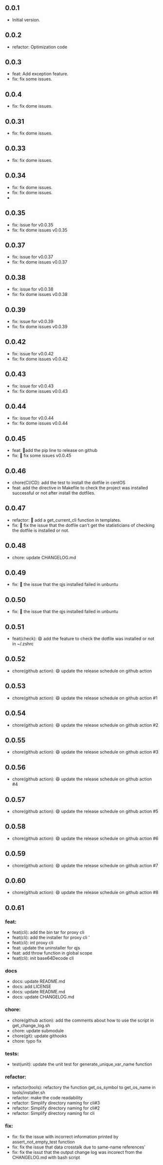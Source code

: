 ## 0.0.1
- Initial version.

## 0.0.2
- refactor: Optimization code

## 0.0.3
- feat: Add exception feature.
- fix: fix some issues.

## 0.0.4 
- fix: fix dome issues.

## 0.0.31
- fix: fix dome issues.

## 0.0.33
- fix: fix dome issues.

## 0.0.34
- fix: fix dome issues.
- fix: fix dome issues.
- 
## 0.0.35
- fix: issue for v0.0.35
- fix: fix dome issues v0.0.35

## 0.0.37
- fix: issue for v0.0.37
- fix: fix dome issues v0.0.37

## 0.0.38
- fix: issue for v0.0.38
- fix: fix dome issues v0.0.38

## 0.0.39
- fix: issue for v0.0.39
- fix: fix dome issues v0.0.39

## 0.0.42
- fix: issue for v0.0.42
- fix: fix dome issues v0.0.42

## 0.0.43
- fix: issue for v0.0.43
- fix: fix dome issues v0.0.43

## 0.0.44
- fix: issue for v0.0.44
- fix: fix dome issues v0.0.44

## 0.0.45
- feat:  🎉add the pip line to release on github
- fix: :bug: fix some issues v0.0.45 

## 0.0.46
- chore(CI/CD):  add the test to install the dotfile in centOS
- feat: add the directive in Makefile to check the project was installed successful or not after install the dotfiles.

## 0.0.47
- refactor:  🎉 add a get_current_cli function in templates.
- fix: :bug: fix the issue that the dotfile can't get the statisticians of checking the dotfile is installed or not.

## 0.0.48
- chore:  update CHANGELOG.md

## 0.0.49
- fix:  :bug: the issue that the qjs installed failed in unbuntu

## 0.0.50
- fix:  :bug: the issue that the qjs installed failed in unbuntu

## 0.0.51
- feat(check):  :smile: add the feature to check the dotfile was installed or not in ~/.zshrc

## 0.0.52
- chore(github action):  :smile: update the release schedule on github action

## 0.0.53
- chore(github action):  :smile: update the release schedule on github action #1

## 0.0.54
- chore(github action):  :smile: update the release schedule on github action #2

## 0.0.55
- chore(github action):  :smile: update the release schedule on github action #3

## 0.0.56
- chore(github action):  :smile: update the release schedule on github action #4

## 0.0.57
- chore(github action):  :smile: update the release schedule on github action #5

## 0.0.58
- chore(github action):  :smile: update the release schedule on github action #6

## 0.0.59
- chore(github action):  :smile: update the release schedule on github action #7

## 0.0.60
- chore(github action):  :smile: update the release schedule on github action #8
 
## 0.0.61

### feat:
- feat(cli): add the bin tar for proxy cli
- feat(cli): add the installer for proxy cli '
- feat(cli): int proxy cli
- feat: update the uninstaller for qjs
- feat: add throw function in global scope
- feat(cli): init base64Decode cli

### docs
- docs: update README.md
- docs: add LICENSE
- docs: update README.md
- docs: update CHANGELOG.md

### chore:
- chore(github action): add the comments about how to use the script in get_change_log.sh
- chore: update submodule
- chore(git): update githooks
- chore: typo fix

### tests:
- test(unit): update the unit test for generate_unique_var_name function

### refactor:
- refactor(tools): refactory the function get_os_symbol to get_os_name in tools/installer.sh
- refactor: make the code readability
- refactor: Simplify directory naming for cli#3
- refactor: Simplify directory naming for cli#2
- refactor: Simplify directory naming for cli

### fix:
- fix: fix the issue  with incorrect information printed by assert_not_empty_test function
- fix: fix the issue that data crosstalk due to same-name references'
- fix: fix the issut that the output change log was incorect from the CHANGELOG.md with bash script
